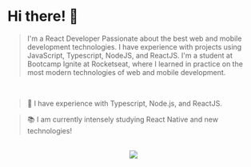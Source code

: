 # Hi there! :wave:

> I'm a React Developer Passionate about the best web and mobile development technologies. I have experience with projects using JavaScript, Typescript, NodeJS, and ReactJS. I'm a student at Bootcamp Ignite at Rocketseat, where I learned in practice on the most modern technologies of web and mobile development.
<br>

> :seedling: I have experience with Typescript, Node.js, and ReactJS.

> :books: I am currently intensely studying React Native and new technologies!
<br>

<div align="center">
<img max-width="500" src="C:\Users\guiornelas\Downloads\ezgif.com-gif-maker.gif"/>
 </div>



